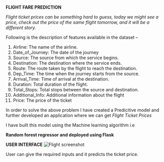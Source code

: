 **FLIGHT FARE PREDICTION**

*Flight ticket prices can be something hard to guess, today we might see a price, check out the price of the same flight tomorrow, and it will be a different story.*

Following is the description of features available in the dataset –
1. Airline: The name of the airline.
2. Date_of_Journey: The date of the journey
3. Source: The source from which the service begins.
4. Destination: The destination where the service ends.
5. Route: The route taken by the flight to reach the destination.
6. Dep_Time: The time when the journey starts from the source.
7. Arrival_Time: Time of arrival at the destination.
8. Duration: Total duration of the flight.
9. Total_Stops: Total stops between the source and destination.
10. Additional_Info: Additional information about the flight
11. Price: The price of the ticket

In order to solve the above problem I have created a Predicitive model and further developed an application where we can get *Flight Ticket Prices*

I have built this model using the Machine learning algorithm i.e

**Random forest regressor and deployed using Flask**


**USER INTERFACE**
![Flight screenshot](https://user-images.githubusercontent.com/94221244/151745792-21734728-dea9-4099-b1fe-95b6b1ee02aa.png)

User can give the required inputs and it predicts the ticket price.
